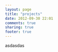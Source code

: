 ```yaml
---
layout: page
title: "projects"
date: 2012-09-30 22:01
comments: true
sharing: true
footer: true
---
```


asdasdas
